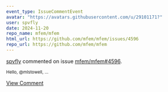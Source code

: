 ```yaml
---
event_type: IssueCommentEvent
avatar: "https://avatars.githubusercontent.com/u/29101171?"
user: spvfly
date: 2024-11-20
repo_name: mfem/mfem
html_url: https://github.com/mfem/mfem/issues/4596
repo_url: https://github.com/mfem/mfem
---
```


<a href='https://github.com/spvfly' target='_blank'>spvfly</a> commented on issue <a href='https://github.com/mfem/mfem/issues/4596' target='_blank'>mfem/mfem#4596</a>.

<small>Hello, @mlstowell,...</small>

<a href='https://github.com/mfem/mfem/issues/4596' target='_blank'>View Comment</a>